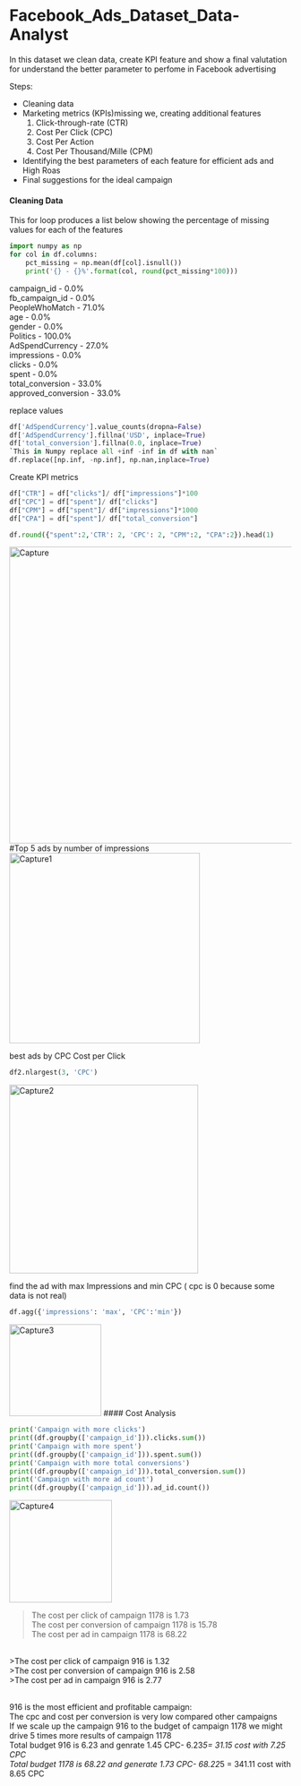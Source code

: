 # Facebook_Ads_Dataset_Data-Analyst
In this dataset we clean data, create KPI feature and show a final valutation for understand the better parameter to perfome in Facebook advertising


Steps:
* Cleaning data
* Marketing metrics (KPIs)missing we, creating additional features
    1. Click-through-rate (CTR)
    2. Cost Per Click (CPC)
    3. Cost Per Action
    4. Cost Per Thousand/Mille (CPM)
* Identifying the best parameters of each feature for efficient ads and High Roas
* Final suggestions for the ideal campaign

#### Cleaning Data

This for loop produces a list below showing the percentage of missing values for each of the features
```python
import numpy as np
for col in df.columns:
    pct_missing = np.mean(df[col].isnull())
    print('{} - {}%'.format(col, round(pct_missing*100)))
 ```   
campaign_id - 0.0% <br>
fb_campaign_id - 0.0%  <br>
PeopleWhoMatch - 71.0% <br>
age - 0.0% <br>
gender - 0.0% <br>
Politics - 100.0% <br>
AdSpendCurrency - 27.0% <br>
impressions - 0.0% <br>
clicks - 0.0% <br>
spent - 0.0% <br>
total_conversion - 33.0% <br>
approved_conversion - 33.0% <br>

replace values
```python
df['AdSpendCurrency'].value_counts(dropna=False)
df['AdSpendCurrency'].fillna('USD', inplace=True)
df['total_conversion'].fillna(0.0, inplace=True)
`This in Numpy replace all +inf -inf in df with nan`
df.replace([np.inf, -np.inf], np.nan,inplace=True)
```

Create KPI metrics
```python
df["CTR"] = df["clicks"]/ df["impressions"]*100
df["CPC"] = df["spent"]/ df["clicks"]
df["CPM"] = df["spent"]/ df["impressions"]*1000
df["CPA"] = df["spent"]/ df["total_conversion"]

df.round({"spent":2,'CTR': 2, 'CPC': 2, "CPM":2, "CPA":2}).head(1)
```
<img width="530" alt="Capture" src="https://user-images.githubusercontent.com/37181764/105889783-da1bdd80-600e-11eb-80e9-b88807196b4b.PNG">
#Top 5 ads by number of impressions
<img width="340" alt="Capture1" src="https://user-images.githubusercontent.com/37181764/105889963-09cae580-600f-11eb-8743-d890eebc6784.PNG">

best ads by CPC Cost per Click
```python
df2.nlargest(3, 'CPC')
```
<img width="337" alt="Capture2" src="https://user-images.githubusercontent.com/37181764/105890398-99709400-600f-11eb-8d19-27a6f20efcce.PNG">

find the ad with max Impressions and min CPC ( cpc is 0 because some data is not real)
```python
df.agg({'impressions': 'max', 'CPC':'min'})
```
<img width="164" alt="Capture3" src="https://user-images.githubusercontent.com/37181764/105890768-100d9180-6010-11eb-8c88-15dae97e4261.PNG">
#### Cost Analysis

```python
print('Campaign with more clicks')
print((df.groupby(['campaign_id'])).clicks.sum())
print('Campaign with more spent')
print((df.groupby(['campaign_id'])).spent.sum())
print('Campaign with more total conversions')
print((df.groupby(['campaign_id'])).total_conversion.sum())
print('Campaign with more ad count')
print((df.groupby(['campaign_id'])).ad_id.count())
```
<img width="183" alt="Capture4" src="https://user-images.githubusercontent.com/37181764/105891886-6c24e580-6011-11eb-94b1-a5cc4233f93c.PNG">

>The cost per click of campaign 1178 is 1.73<br>
>The cost per conversion of campaign 1178 is 15.78<br>
>The cost per ad in campaign 1178 is 68.22<br>
<br>
>The cost per click of campaign 916 is 1.32<br>
>The cost per conversion of campaign 916 is 2.58<br>
>The cost per ad in campaign 916 is 2.77<br>
<br>

916 is the most efficient and profitable campaign:<br>
The cpc and cost per conversion is very low compared other campaigns<br>
If we scale up the campaign 916 to the budget of campaign 1178 we might drive 5 times more results of campaign 1178<br>
Total budget 916 is 6.23 and genrate 1.45 CPC- 6.23*5= 31.15 cost with 7.25 CPC<br>
Total budget 1178 is 68.22 and generate 1.73 CPC- 68.22*5 = 341.11 cost with 8.65 CPC<br>


